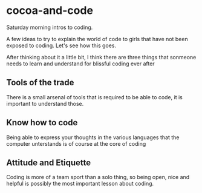 # cocoa-and-code

Saturday morning intros to coding.

A few ideas to try to explain the world of code to girls that have not been exposed to coding.
Let's see how this goes.

After thinking about it a little bit, I think there are three things that sonmeone needs to learn and understand for blissful coding ever after

## Tools of the trade
There is a small arsenal of tools that is required to be able to code, it is important to understand those.

## Know how to code
Being able to express your thoughts in the various languages that the computer unterstands is of course at the core of coding

## Attitude and Etiquette
Coding is more of a team sport than a solo thing, so being open, nice and helpful is possibly the most important lesson about coding.
